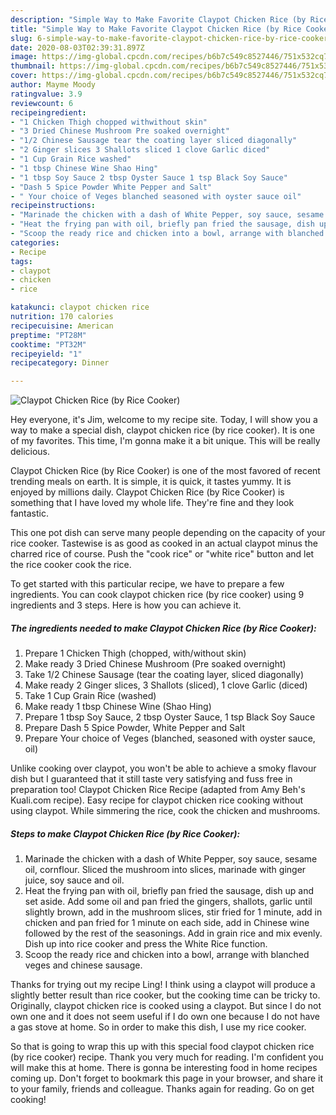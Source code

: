 ```yaml
---
description: "Simple Way to Make Favorite Claypot Chicken Rice (by Rice Cooker)"
title: "Simple Way to Make Favorite Claypot Chicken Rice (by Rice Cooker)"
slug: 6-simple-way-to-make-favorite-claypot-chicken-rice-by-rice-cooker
date: 2020-08-03T02:39:31.897Z
image: https://img-global.cpcdn.com/recipes/b6b7c549c8527446/751x532cq70/claypot-chicken-rice-by-rice-cooker-recipe-main-photo.jpg
thumbnail: https://img-global.cpcdn.com/recipes/b6b7c549c8527446/751x532cq70/claypot-chicken-rice-by-rice-cooker-recipe-main-photo.jpg
cover: https://img-global.cpcdn.com/recipes/b6b7c549c8527446/751x532cq70/claypot-chicken-rice-by-rice-cooker-recipe-main-photo.jpg
author: Mayme Moody
ratingvalue: 3.9
reviewcount: 6
recipeingredient:
- "1 Chicken Thigh chopped withwithout skin"
- "3 Dried Chinese Mushroom Pre soaked overnight"
- "1/2 Chinese Sausage tear the coating layer sliced diagonally"
- "2 Ginger slices 3 Shallots sliced 1 clove Garlic diced"
- "1 Cup Grain Rice washed"
- "1 tbsp Chinese Wine Shao Hing"
- "1 tbsp Soy Sauce 2 tbsp Oyster Sauce 1 tsp Black Soy Sauce"
- "Dash 5 Spice Powder White Pepper and Salt"
- " Your choice of Veges blanched seasoned with oyster sauce oil"
recipeinstructions:
- "Marinade the chicken with a dash of White Pepper, soy sauce, sesame oil, cornflour. Sliced the mushroom into slices, marinade with ginger juice, soy sauce and oil."
- "Heat the frying pan with oil, briefly pan fried the sausage, dish up and set aside. Add some oil and pan fried the gingers, shallots, garlic until slightly brown, add in the mushroom slices, stir fried for 1 minute, add in chicken and pan fried for 1 minute on each side, add in Chinese wine followed by the rest of the seasonings. Add in grain rice and mix evenly. Dish up into rice cooker and press the White Rice function."
- "Scoop the ready rice and chicken into a bowl, arrange with blanched veges and chinese sausage."
categories:
- Recipe
tags:
- claypot
- chicken
- rice

katakunci: claypot chicken rice 
nutrition: 170 calories
recipecuisine: American
preptime: "PT28M"
cooktime: "PT32M"
recipeyield: "1"
recipecategory: Dinner

---
```



![Claypot Chicken Rice (by Rice Cooker)](https://img-global.cpcdn.com/recipes/b6b7c549c8527446/751x532cq70/claypot-chicken-rice-by-rice-cooker-recipe-main-photo.jpg)

Hey everyone, it's Jim, welcome to my recipe site. Today, I will show you a way to make a special dish, claypot chicken rice (by rice cooker). It is one of my favorites. This time, I'm gonna make it a bit unique. This will be really delicious.

Claypot Chicken Rice (by Rice Cooker) is one of the most favored of recent trending meals on earth. It is simple, it is quick, it tastes yummy. It is enjoyed by millions daily. Claypot Chicken Rice (by Rice Cooker) is something that I have loved my whole life. They're fine and they look fantastic.

This one pot dish can serve many people depending on the capacity of your rice cooker. Tastewise is as good as cooked in an actual claypot minus the charred rice of course. Push the &#34;cook rice&#34; or &#34;white rice&#34; button and let the rice cooker cook the rice.


To get started with this particular recipe, we have to prepare a few ingredients. You can cook claypot chicken rice (by rice cooker) using 9 ingredients and 3 steps. Here is how you can achieve it.

<!--inarticleads1-->

##### The ingredients needed to make Claypot Chicken Rice (by Rice Cooker):

1. Prepare 1 Chicken Thigh (chopped, with/without skin)
1. Make ready 3 Dried Chinese Mushroom (Pre soaked overnight)
1. Take 1/2 Chinese Sausage (tear the coating layer, sliced diagonally)
1. Make ready 2 Ginger slices, 3 Shallots (sliced), 1 clove Garlic (diced)
1. Take 1 Cup Grain Rice (washed)
1. Make ready 1 tbsp Chinese Wine (Shao Hing)
1. Prepare 1 tbsp Soy Sauce, 2 tbsp Oyster Sauce, 1 tsp Black Soy Sauce
1. Prepare Dash 5 Spice Powder, White Pepper and Salt
1. Prepare  Your choice of Veges (blanched, seasoned with oyster sauce, oil)


Unlike cooking over claypot, you won&#39;t be able to achieve a smoky flavour dish but I guaranteed that it still taste very satisfying and fuss free in preparation too! Claypot Chicken Rice Recipe (adapted from Amy Beh&#39;s Kuali.com recipe). Easy recipe for claypot chicken rice cooking without using claypot. While simmering the rice, cook the chicken and mushrooms. 

<!--inarticleads2-->

##### Steps to make Claypot Chicken Rice (by Rice Cooker):

1. Marinade the chicken with a dash of White Pepper, soy sauce, sesame oil, cornflour. Sliced the mushroom into slices, marinade with ginger juice, soy sauce and oil.
1. Heat the frying pan with oil, briefly pan fried the sausage, dish up and set aside. Add some oil and pan fried the gingers, shallots, garlic until slightly brown, add in the mushroom slices, stir fried for 1 minute, add in chicken and pan fried for 1 minute on each side, add in Chinese wine followed by the rest of the seasonings. Add in grain rice and mix evenly. Dish up into rice cooker and press the White Rice function.
1. Scoop the ready rice and chicken into a bowl, arrange with blanched veges and chinese sausage.


Thanks for trying out my recipe Ling! I think using a claypot will produce a slightly better result than rice cooker, but the cooking time can be tricky to. Originally, claypot chicken rice is cooked using a claypot. But since I do not own one and it does not seem useful if I do own one because I do not have a gas stove at home. So in order to make this dish, I use my rice cooker. 

So that is going to wrap this up with this special food claypot chicken rice (by rice cooker) recipe. Thank you very much for reading. I'm confident you will make this at home. There is gonna be interesting food in home recipes coming up. Don't forget to bookmark this page in your browser, and share it to your family, friends and colleague. Thanks again for reading. Go on get cooking!
